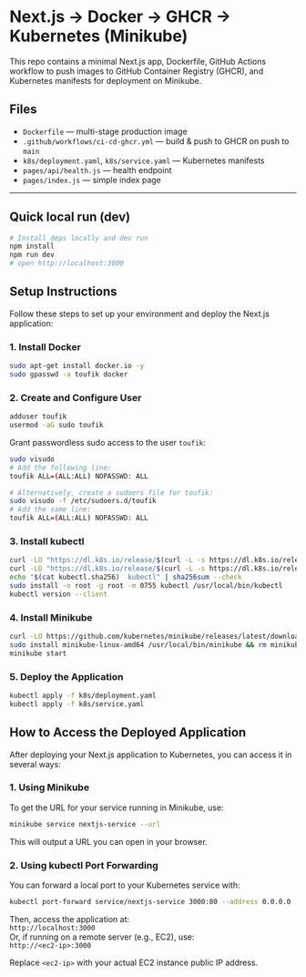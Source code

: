 # Next.js -> Docker -> GHCR -> Kubernetes (Minikube)

This repo contains a minimal Next.js app, Dockerfile, GitHub Actions workflow to push images to GitHub Container Registry (GHCR), and Kubernetes manifests for deployment on Minikube.

## Files
- `Dockerfile` — multi-stage production image
- `.github/workflows/ci-cd-ghcr.yml` — build & push to GHCR on push to `main`
- `k8s/deployment.yaml`, `k8s/service.yaml` — Kubernetes manifests
- `pages/api/health.js` — health endpoint
- `pages/index.js` — simple index page

---

## Quick local run (dev)
```bash
# Install deps locally and dev run
npm install
npm run dev
# open http://localhost:3000
```
## Setup Instructions

Follow these steps to set up your environment and deploy the Next.js application:

### 1. Install Docker

```sh
sudo apt-get install docker.io -y
sudo gpasswd -a toufik docker
```

### 2. Create and Configure User

```sh
adduser toufik
usermod -aG sudo toufik
```

Grant passwordless sudo access to the user `toufik`:

```sh
sudo visudo
# Add the following line:
toufik ALL=(ALL:ALL) NOPASSWD: ALL

# Alternatively, create a sudoers file for toufik:
sudo visudo -f /etc/sudoers.d/toufik
# Add the same line:
toufik ALL=(ALL:ALL) NOPASSWD: ALL
```

### 3. Install kubectl

```sh
curl -LO "https://dl.k8s.io/release/$(curl -L -s https://dl.k8s.io/release/stable.txt)/bin/linux/amd64/kubectl"
curl -LO "https://dl.k8s.io/release/$(curl -L -s https://dl.k8s.io/release/stable.txt)/bin/linux/amd64/kubectl.sha256"
echo "$(cat kubectl.sha256)  kubectl" | sha256sum --check
sudo install -o root -g root -m 0755 kubectl /usr/local/bin/kubectl
kubectl version --client
```

### 4. Install Minikube

```sh
curl -LO https://github.com/kubernetes/minikube/releases/latest/download/minikube-linux-amd64
sudo install minikube-linux-amd64 /usr/local/bin/minikube && rm minikube-linux-amd64
minikube start
```

### 5. Deploy the Application

```sh
kubectl apply -f k8s/deployment.yaml
kubectl apply -f k8s/service.yaml
```

## How to Access the Deployed Application

After deploying your Next.js application to Kubernetes, you can access it in several ways:

### 1. Using Minikube

To get the URL for your service running in Minikube, use:
```sh
minikube service nextjs-service --url
```
This will output a URL you can open in your browser.

### 2. Using kubectl Port Forwarding

You can forward a local port to your Kubernetes service with:
```sh
kubectl port-forward service/nextjs-service 3000:80 --address 0.0.0.0
```
Then, access the application at:  
`http://localhost:3000`  
Or, if running on a remote server (e.g., EC2), use:  
`http://<ec2-ip>:3000`

Replace `<ec2-ip>` with your actual EC2 instance public IP address.
